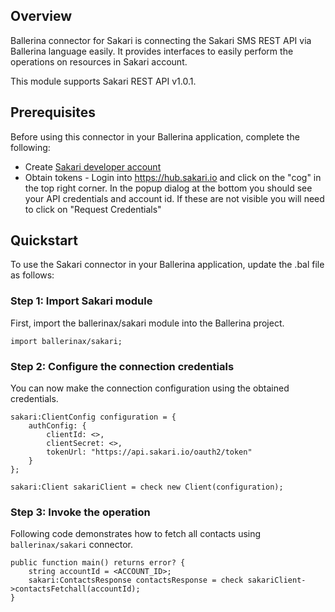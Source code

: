 ## Overview
Ballerina connector for Sakari is connecting the Sakari SMS REST API via Ballerina language easily. It provides interfaces to easily perform the operations on resources in Sakari account.

This module supports Sakari REST API v1.0.1.
 
## Prerequisites
Before using this connector in your Ballerina application, complete the following:
- Create [Sakari developer account](https://hub.sakari.io/)
- Obtain tokens - Login into https://hub.sakari.io and click on the "cog" in the top right corner. In the popup dialog at the bottom you should see your API credentials and account id. If these are not visible you will need to click on "Request Credentials"
 
## Quickstart
To use the Sakari connector in your Ballerina application, update the .bal file as follows:
### Step 1: Import Sakari module
First, import the ballerinax/sakari module into the Ballerina project.
```ballerina
import ballerinax/sakari;
```
### Step 2: Configure the connection credentials
You can now make the connection configuration using the obtained credentials.
```ballerina
sakari:ClientConfig configuration = {
    authConfig: {
        clientId: <>,
        clientSecret: <>,
        tokenUrl: "https://api.sakari.io/oauth2/token"   
    }
};

sakari:Client sakariClient = check new Client(configuration);

```
### Step 3: Invoke the operation
Following code demonstrates how to fetch all contacts using `ballerinax/sakari` connector. 
```ballerina
public function main() returns error? {
    string accountId = <ACCOUNT_ID>;
    sakari:ContactsResponse contactsResponse = check sakariClient->contactsFetchall(accountId);
}
``` 

